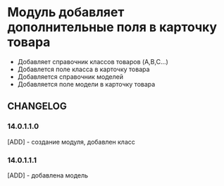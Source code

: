 # Модуль добавляет дополнительные поля в карточку товара

* Добавляет справочник классов товаров (A,B,C...)
* Добавлется поле класса в карточку товара
* Добавляется справочник моделей
* Добавляется поле модели в карточку товара

## CHANGELOG
### 14.0.1.1.0
[ADD] - создание модуля, добавлен класс
### 14.0.1.1.1
[ADD] - добавлена модель